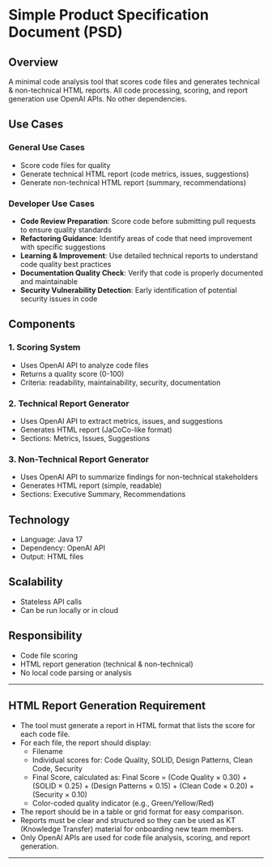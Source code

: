 # Simple Product Specification Document (PSD)

## Overview
A minimal code analysis tool that scores code files and generates technical & non-technical HTML reports. All code processing, scoring, and report generation use OpenAI APIs. No other dependencies.

## Use Cases

### General Use Cases
- Score code files for quality
- Generate technical HTML report (code metrics, issues, suggestions)
- Generate non-technical HTML report (summary, recommendations)

### Developer Use Cases
- **Code Review Preparation**: Score code before submitting pull requests to ensure quality standards
- **Refactoring Guidance**: Identify areas of code that need improvement with specific suggestions
- **Learning & Improvement**: Use detailed technical reports to understand code quality best practices
- **Documentation Quality Check**: Verify that code is properly documented and maintainable
- **Security Vulnerability Detection**: Early identification of potential security issues in code


## Components

### 1. Scoring System
- Uses OpenAI API to analyze code files
- Returns a quality score (0-100)
- Criteria: readability, maintainability, security, documentation

### 2. Technical Report Generator
- Uses OpenAI API to extract metrics, issues, and suggestions
- Generates HTML report (JaCoCo-like format)
- Sections: Metrics, Issues, Suggestions

### 3. Non-Technical Report Generator
- Uses OpenAI API to summarize findings for non-technical stakeholders
- Generates HTML report (simple, readable)
- Sections: Executive Summary, Recommendations

## Technology
- Language: Java 17
- Dependency: OpenAI API
- Output: HTML files

## Scalability
- Stateless API calls
- Can be run locally or in cloud

## Responsibility
- Code file scoring
- HTML report generation (technical & non-technical)
- No local code parsing or analysis

---

## HTML Report Generation Requirement

- The tool must generate a report in HTML format that lists the score for each code file.
- For each file, the report should display:
  - Filename
  - Individual scores for: Code Quality, SOLID, Design Patterns, Clean Code, Security
  - Final Score, calculated as:
    Final Score = (Code Quality × 0.30) + (SOLID × 0.25) + (Design Patterns × 0.15) + (Clean Code × 0.20) + (Security × 0.10)
  - Color-coded quality indicator (e.g., Green/Yellow/Red)
- The report should be in a table or grid format for easy comparison.
- Reports must be clear and structured so they can be used as KT (Knowledge Transfer) material for onboarding new team members.
- Only OpenAI APIs are used for code file analysis, scoring, and report generation.

---
